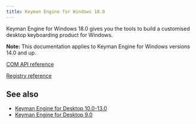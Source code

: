 ```yaml
---
title: Keyman Engine for Windows 18.0
---
```


Keyman Engine for Windows 18.0 gives you the tools to build a customised
desktop keyboarding product for Windows.

**Note:** This documentation applies to Keyman Engine for Windows
versions 14.0 and up.

[COM API reference](api/)

[Registry reference](registry)

## See also

-   [Keyman Engine for Desktop 10.0-13.0](/developer/engine/desktop/10.0/)
-   [Keyman Engine for Desktop 9.0](/developer/engine/desktop/9.0/)
